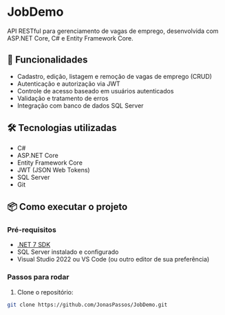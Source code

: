 # JobDemo

API RESTful para gerenciamento de vagas de emprego, desenvolvida com ASP.NET Core, C# e Entity Framework Core.

## 🚀 Funcionalidades

- Cadastro, edição, listagem e remoção de vagas de emprego (CRUD)
- Autenticação e autorização via JWT
- Controle de acesso baseado em usuários autenticados
- Validação e tratamento de erros
- Integração com banco de dados SQL Server

## 🛠 Tecnologias utilizadas

- C#  
- ASP.NET Core  
- Entity Framework Core  
- JWT (JSON Web Tokens)  
- SQL Server  
- Git  

## 📦 Como executar o projeto

### Pré-requisitos

- [.NET 7 SDK](https://dotnet.microsoft.com/download)  
- SQL Server instalado e configurado  
- Visual Studio 2022 ou VS Code (ou outro editor de sua preferência)

### Passos para rodar

1. Clone o repositório:

```bash
git clone https://github.com/JonasPassos/JobDemo.git
